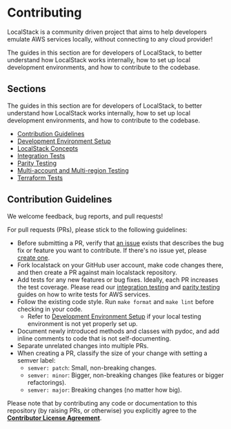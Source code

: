 # Contributing

LocalStack is a community driven project that aims to help developers emulate AWS services locally, without connecting to any cloud provider!

The guides in this section are for developers of LocalStack, to better understand how LocalStack works internally, how to set up local development environments, and how to contribute to the codebase.

  [1]: https://github.com/localstack/localstack/blob/master/.github/CLA.md

## Sections

The guides in this section are for developers of LocalStack, to better understand how LocalStack works internally, how to set up local development environments, and how to contribute to the codebase.

- [Contribution Guidelines](#contribution-guidelines)
- [Development Environment Setup](docs/development-environment-setup.md)
- [LocalStack Concepts](docs/Concepts/index.md)
- [Integration Tests](docs/integration-tests.md)
- [Parity Testing](docs/parity-testing.md)
- [Multi-account and Multi-region Testing](docs/multi-account-region-testing.md)
- [Terraform Tests](docs/terraform-tests.md)

## Contribution Guidelines

We welcome feedback, bug reports, and pull requests!

For pull requests (PRs), please stick to the following guidelines:

* Before submitting a PR, verify that [an issue](https://github.com/localstack/localstack/issues) exists that describes the bug fix or feature you want to contribute. If there's no issue yet, please [create one](https://github.com/localstack/localstack/issues/new/choose).
* Fork localstack on your GitHub user account, make code changes there, and then create a PR against main localstack repository.
* Add tests for any new features or bug fixes. Ideally, each PR increases the test coverage. Please read our [integration testing](https://docs.localstack.cloud/contributing/integration-tests/) and [parity testing](https://docs.localstack.cloud/contributing/parity-testing/) guides on how to write tests for AWS services.
* Follow the existing code style. Run `make format` and `make lint` before checking in your code.
  * Refer to [Development Environment Setup](https://docs.localstack.cloud/contributing/development-environment-setup/) if your local testing environment is not yet properly set up.
* Document newly introduced methods and classes with pydoc, and add inline comments to code that is not self-documenting.
* Separate unrelated changes into multiple PRs.
* When creating a PR, classify the size of your change with setting a semver label:
  * `semver: patch`: Small, non-breaking changes.
  * `semver: minor`: Bigger, non-breaking changes (like features or bigger refactorings).
  * `semver: major`: Breaking changes (no matter how big).

Please note that by contributing any code or documentation to this repository (by raising PRs, or otherwise) you explicitly agree to the [**Contributor License Agreement**](.github/CLA.md).
